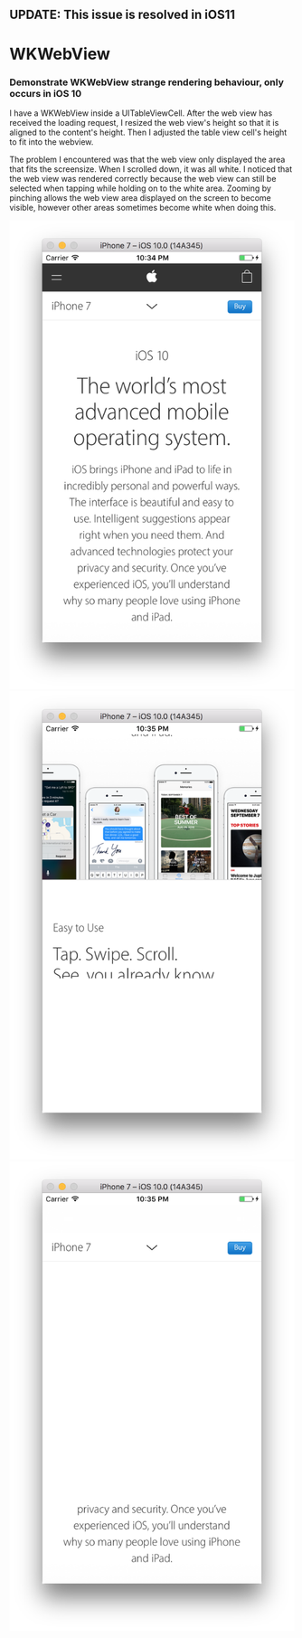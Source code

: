 ## UPDATE: This issue is resolved in iOS11

# WKWebView
### Demonstrate WKWebView strange rendering behaviour, only occurs in iOS 10

I have a WKWebView inside a UITableViewCell. After the web view has received the loading request, I resized the web view's height so that it is aligned to the content's height. Then I adjusted the table view cell's height to fit into the webview.

The problem I encountered was that the web view only displayed the area that fits the screensize. When I scrolled down, it was all white. I noticed that the web view was rendered correctly because the web view can still be selected when tapping while holding on to the white area. Zooming by pinching allows the web view area displayed on the screen to become visible, however other areas sometimes become white when doing this.

![alt text](https://github.com/pawin/strange-wkwebview/blob/master/webview/ss1.png "1")
![alt text](https://github.com/pawin/strange-wkwebview/blob/master/webview/ss2.png "2")
![alt text](https://github.com/pawin/strange-wkwebview/blob/master/webview/ss3.png "3")
